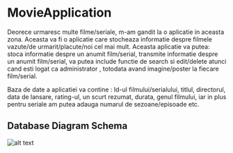 # MovieApplication

Deorece urmaresc multe filme/seriale, m-am gandit la o aplicatie in aceasta zona. Aceasta  va fi o aplicatie care stocheaza informatie despre filmele vazute/de urmarit/placute/noi cel mai mult. Aceasta aplicatie va putea:  stoca informatie despre un anumit film/serial, transmite informatie despre un anumit film/serial, va putea include functie de search si edit/delete atunci cand esti logat ca administrator , totodata avand imagine/poster la fiecare film/serial.


Baza de date a aplicatiei va contine : Id-ul filmului/serialului, titlul, directorul, data de lansare, rating-ul, un scurt rezumat, durata, genul filmului, iar in plus pentru seriale am putea adauga numarul de sezoane/episoade etc. 


## Database Diagram Schema

![alt text](https://pasteboard.co/JarZwhS.png)
